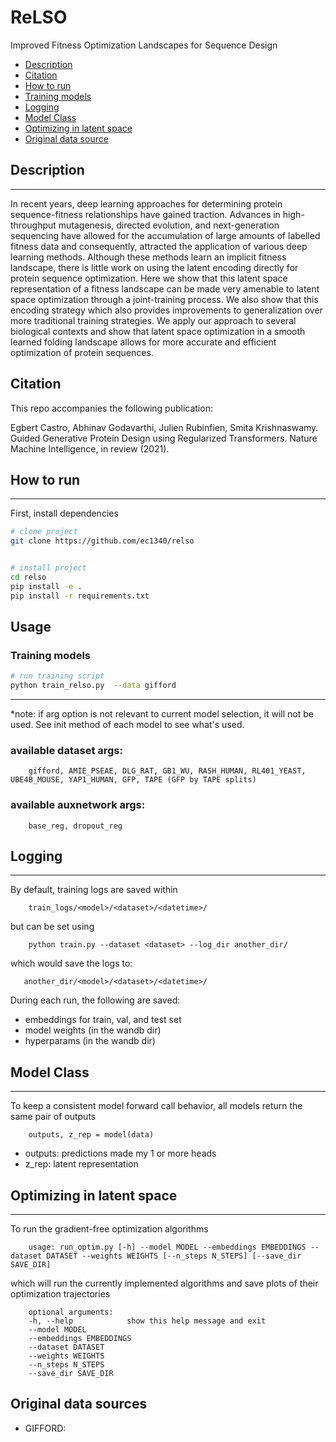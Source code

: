 # ReLSO 

Improved Fitness Optimization Landscapes
for Sequence Design
- [Description](#Description)
- [Citation](#citation)
- [How to run   ](#how-to-run)
- [Training models](training-models)
- [Logging](#logging) 
- [Model Class](#model-class)
- [Optimizing in latent space](#optimizing-in-latent-space)
- [Original data source](#Original-data-sources)



## Description
---
In recent years, deep learning approaches for determining protein sequence-fitness
relationships have gained traction. Advances in high-throughput mutagenesis,
directed evolution, and next-generation sequencing have allowed for the accumulation of large amounts of labelled fitness data and consequently, attracted the
application of various deep learning methods. Although these methods learn an
implicit fitness landscape, there is little work on using the latent encoding directly
for protein sequence optimization. Here we show that this latent space representation of a fitness landscape can be made very amenable to latent space optimization
through a joint-training process. We also show that this encoding strategy which
also provides improvements to generalization over more traditional training strategies. We apply our approach to several biological contexts and show that latent
space optimization in a smooth learned folding landscape allows for more accurate
and efficient optimization of protein sequences.

## Citation

This repo accompanies the following publication:

Egbert Castro, Abhinav Godavarthi, Julien Rubinfien, Smita Krishnaswamy. Guided Generative Protein Design using Regularized Transformers. Nature Machine Intelligence, in review (2021).

## How to run   
---

First, install dependencies   
```bash
# clone project   
git clone https://github.com/ec1340/relso 


# install project   
cd relso 
pip install -e .   
pip install -r requirements.txt
 ```   

## Usage

### Training models
 
 ```bash
# run training script
python train_relso.py  --data gifford
```
---
*note: if arg option is not relevant to current model selection, it will not be used. See init method of each model to see what's used.

### available dataset args:

        gifford, AMIE_PSEAE, DLG_RAT, GB1_WU, RASH_HUMAN, RL401_YEAST, UBE4B_MOUSE, YAP1_HUMAN, GFP, TAPE (GFP by TAPE splits)

### available auxnetwork args:

        base_reg, dropout_reg

## Logging
---

By default, training logs are saved within 

        train_logs/<model>/<dataset>/<datetime>/

but can be set using 

        python train.py --dataset <dataset> --log_dir another_dir/

which would save the logs to:

       another_dir/<model>/<dataset>/<datetime>/

During each run, the following are saved:

- embeddings for train, val, and test set
- model weights (in the wandb dir)
- hyperparams (in the wandb dir)

## Model Class
---

To keep a consistent model forward call behavior, all models return the same pair of outputs

        outputs, z_rep = model(data)

- outputs: predictions made my 1 or more heads
- z_rep: latent representation


## Optimizing in latent space
---

To run the gradient-free optimization algorithms

        usage: run_optim.py [-h] --model MODEL --embeddings EMBEDDINGS --dataset DATASET --weights WEIGHTS [--n_steps N_STEPS] [--save_dir SAVE_DIR]

which will run the currently implemented algorithms and save plots of their optimization trajectories


        optional arguments:
        -h, --help            show this help message and exit
        --model MODEL
        --embeddings EMBEDDINGS
        --dataset DATASET
        --weights WEIGHTS
        --n_steps N_STEPS
        --save_dir SAVE_DIR


## Original data sources

- GIFFORD: 
